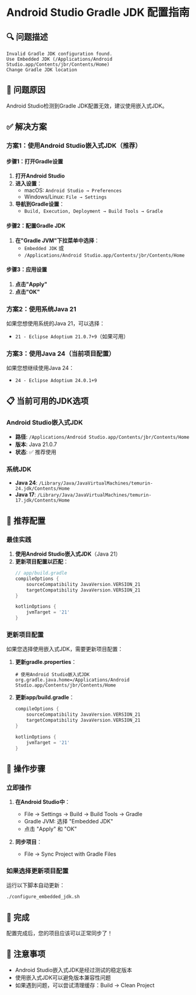 # Android Studio Gradle JDK 配置指南

## 🔍 问题描述
```
Invalid Gradle JDK configuration found.
Use Embedded JDK (/Applications/Android Studio.app/Contents/jbr/Contents/Home)
Change Gradle JDK location
```

## 🎯 问题原因
Android Studio检测到Gradle JDK配置无效，建议使用嵌入式JDK。

## ✅ 解决方案

### 方案1：使用Android Studio嵌入式JDK（推荐）

#### 步骤1：打开Gradle设置
1. **打开Android Studio**
2. **进入设置**：
   - macOS: `Android Studio → Preferences`
   - Windows/Linux: `File → Settings`
3. **导航到Gradle设置**：
   - `Build, Execution, Deployment → Build Tools → Gradle`

#### 步骤2：配置Gradle JDK
1. **在"Gradle JVM"下拉菜单中选择**：
   - `Embedded JDK` 或
   - `/Applications/Android Studio.app/Contents/jbr/Contents/Home`

#### 步骤3：应用设置
1. **点击"Apply"**
2. **点击"OK"**

### 方案2：使用系统Java 21

如果您想使用系统的Java 21，可以选择：
- `21 - Eclipse Adoptium 21.0.7+9`（如果可用）

### 方案3：使用Java 24（当前项目配置）

如果您想继续使用Java 24：
- `24 - Eclipse Adoptium 24.0.1+9`

## 📋 当前可用的JDK选项

### Android Studio嵌入式JDK
- **路径**: `/Applications/Android Studio.app/Contents/jbr/Contents/Home`
- **版本**: Java 21.0.7
- **状态**: ✅ 推荐使用

### 系统JDK
- **Java 24**: `/Library/Java/JavaVirtualMachines/temurin-24.jdk/Contents/Home`
- **Java 17**: `/Library/Java/JavaVirtualMachines/temurin-17.jdk/Contents/Home`

## 🔧 推荐配置

### 最佳实践
1. **使用Android Studio嵌入式JDK**（Java 21）
2. **更新项目配置以匹配**：
   ```gradle
   // app/build.gradle
   compileOptions {
       sourceCompatibility JavaVersion.VERSION_21
       targetCompatibility JavaVersion.VERSION_21
   }
   
   kotlinOptions {
       jvmTarget = '21'
   }
   ```

### 更新项目配置
如果您选择使用嵌入式JDK，需要更新项目配置：

1. **更新gradle.properties**：
   ```properties
   # 使用Android Studio嵌入式JDK
   org.gradle.java.home=/Applications/Android Studio.app/Contents/jbr/Contents/Home
   ```

2. **更新app/build.gradle**：
   ```gradle
   compileOptions {
       sourceCompatibility JavaVersion.VERSION_21
       targetCompatibility JavaVersion.VERSION_21
   }
   
   kotlinOptions {
       jvmTarget = '21'
   }
   ```

## 🚀 操作步骤

### 立即操作
1. **在Android Studio中**：
   - File → Settings → Build → Build Tools → Gradle
   - Gradle JVM: 选择 "Embedded JDK"
   - 点击 "Apply" 和 "OK"

2. **同步项目**：
   - File → Sync Project with Gradle Files

### 如果选择更新项目配置
运行以下脚本自动更新：
```bash
./configure_embedded_jdk.sh
```

## 🎉 完成

配置完成后，您的项目应该可以正常同步了！

## 📝 注意事项

- Android Studio嵌入式JDK是经过测试的稳定版本
- 使用嵌入式JDK可以避免版本兼容性问题
- 如果遇到问题，可以尝试清理缓存：Build → Clean Project




